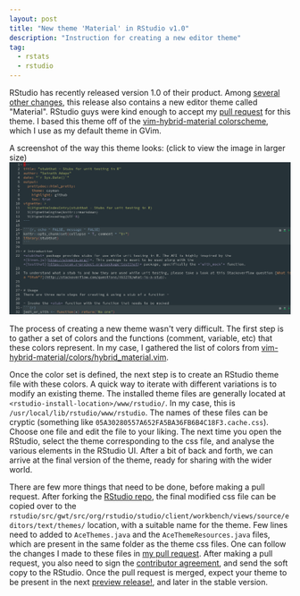 ```yaml
---
layout: post
title: "New theme 'Material' in RStudio v1.0"
description: "Instruction for creating a new editor theme"
tag:
  - rstats
  - rstudio
---
```


RStudio has recently released version 1.0 of their product. Among [several other changes](https://blog.rstudio.org/2016/11/01/announcing-rstudio-v1-0/), this release also contains a new editor theme called "Material". RStudio guys were kind enough to accept my [pull request](https://github.com/rstudio/rstudio/pull/748) for this theme. I based this theme off of the [vim-hybrid-material colorscheme](https://github.com/kristijanhusak/vim-hybrid-material), which I use as my default theme in GVim.

A screenshot of the way this theme looks: (click to view the image in larger size)
<a href="/images/screenshot-material-theme.png" target="_blank"><img src="/images/screenshot-material-theme.png" alt="image"></a>

The process of creating a new theme wasn't very difficult. The first step is to gather a set of colors and the functions (comment, variable, etc) that these colors represent. In my case, I gathered the list of colors from [vim-hybrid-material/colors/hybrid_material.vim](https://github.com/kristijanhusak/vim-hybrid-material/blob/master/colors/hybrid_material.vim).

 Once the color set is defined, the next step is to create an RStudio theme file with these colors. A quick way to iterate with different variations is to modify an existing theme. The installed theme files are generally located at `<rstudio-install-location>/www/rstudio/`. In my case, this is `/usr/local/lib/rstudio/www/rstudio`. The names of these files can be cryptic (something like `05A30280557A652FA5BA36FB6B4C18F3.cache.css`). Choose one file and edit the file to your liking. The next time you open the RStudio, select the theme corresponding to the css file, and analyse the various elements in the RStudio UI. After a bit of back and forth, we can arrive at the final version of the theme, ready for sharing with the wider world.

 There are few more things that need to be done, before making a pull request. After forking the [RStudio repo](https://github.com/rstudio/rstudio), the final modified css file can be copied over to the `rstudio/src/gwt/src/org/rstudio/studio/client/workbench/views/source/editors/text/themes/` location, with a suitable name for the theme. Few lines need to added to `AceThemes.java` and the `AceThemeResources.java` files, which are present in the same folder as the theme css files. One can follow the changes I made to these files in [my pull request](https://github.com/rstudio/rstudio/pull/748/files). After making a pull request, you also need to sign the [contributor agreement](https://github.com/rstudio/rstudio/blob/master/CONTRIBUTING.md), and send the soft copy to the RStudio. Once the pull request is merged, expect your theme to be present in the next [preview release!](https://www.rstudio.com/products/rstudio/download/preview/), and later in the stable version.
